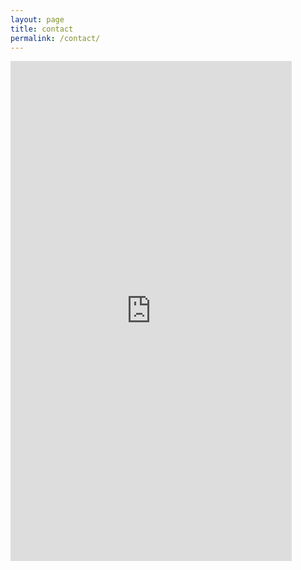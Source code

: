 ```yaml
---
layout: page
title: contact
permalink: /contact/
---
```


<iframe src="https://docs.google.com/forms/d/e/1FAIpQLSfk3MsgYHHCfX69rYixFbnQIuGToOyGh9GlpIXcycYWO-BrWg/viewform?embedded=true" width="450" height="800" frameborder="0" marginheight="0" marginwidth="0">Loading…</iframe> 

